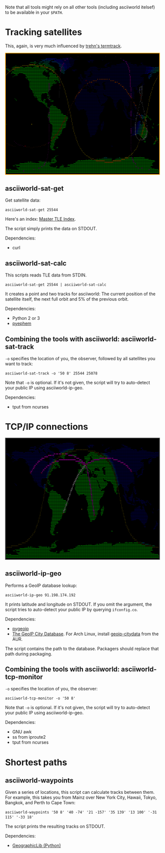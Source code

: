 Note that all tools might rely on all other tools (including asciiworld itelsef) to be available in your `$PATH`.

Tracking satellites
===================

This, again, is very much influenced by [trehn's termtrack](https://github.com/trehn/termtrack).

![asciiworld-sat-track](/asciiworld-sat-track.png?raw=true)

asciiworld-sat-get
------------------

Get satellite data:

    asciiworld-sat-get 25544

Here's an index: [Master TLE Index](http://www.celestrak.com/NORAD/elements/master.asp).

The script simply prints the data on STDOUT.

Dependencies:

*  curl

asciiworld-sat-calc
-------------------

This scripts reads TLE data from STDIN.

    asciiworld-sat-get 25544 | asciiworld-sat-calc

It creates a point and two tracks for asciiworld: The current position of the satellite itself, the next full orbit and 5% of the previous orbit.

Dependencies:

*  Python 2 or 3
*  [pyephem](http://rhodesmill.org/pyephem/)

Combining the tools with asciiworld: asciiworld-sat-track
---------------------------------------------------------

`-o` specifies the location of you, the observer, followed by all satellites you want to track:

    asciiworld-sat-track -o '50 8' 25544 25078

Note that `-o` is optional. If it's not given, the script will try to auto-detect your public IP using asciiworld-ip-geo.

Dependencies:

*  tput from ncurses

TCP/IP connections
==================

![asciiworld-tcp-monitor](/asciiworld-tcp-monitor.png?raw=true)

asciiworld-ip-geo
-----------------

Performs a GeoIP database lookup:

    asciiworld-ip-geo 91.198.174.192

It prints latitude and longitude on STDOUT. If you omit the argument, the script tries to auto-detect your public IP by querying `ifconfig.co`.

Dependencies:

*  [pygeoip](http://pypi.python.org/pypi/pygeoip)
*  [The GeoIP City Database](http://www.maxmind.com). For Arch Linux, install [geoip-citydata](https://aur.archlinux.org/packages/geoip-citydata) from the AUR.

The script contains the path to the database. Packagers should replace that path during packaging.

Combining the tools with asciiworld: asciiworld-tcp-monitor
-----------------------------------------------------------

`-o` specifies the location of you, the observer:

    asciiworld-tcp-monitor -o '50 8'

Note that `-o` is optional. If it's not given, the script will try to auto-detect your public IP using asciiworld-ip-geo.

Dependencies:

*  GNU awk
*  ss from iproute2
*  tput from ncurses

Shortest paths
==============

asciiworld-waypoints
--------------------

Given a series of locations, this script can calculate tracks between them. For example, this takes you from Mainz over New York City, Hawaii, Tokyo, Bangkok, and Perth to Cape Town:

    asciiworld-waypoints '50 8' '40 -74' '21 -157' '35 139' '13 100' '-31 115' '-33 18'

The script prints the resulting tracks on STDOUT.

Dependencies:

*  [GeographicLib (Python)](http://geographiclib.sourceforge.net/html/other.html#python)
